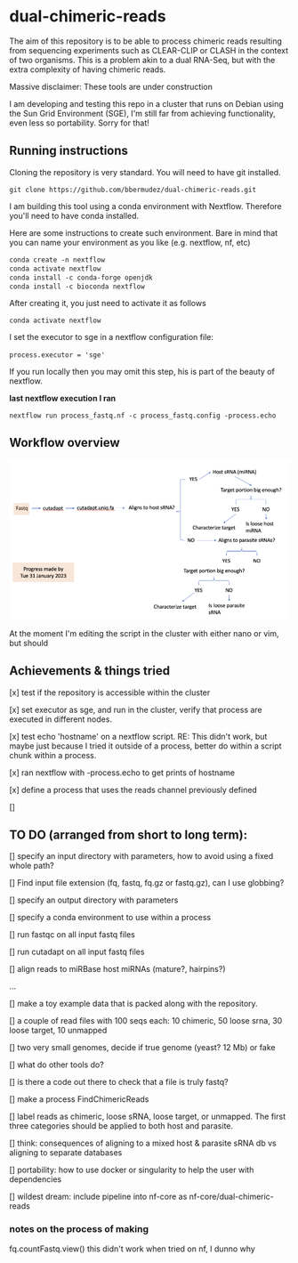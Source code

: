 # dual-chimeric-reads

The aim of this repository is to be able to process chimeric reads resulting from sequencing experiments such as CLEAR-CLIP or CLASH in the context of two organisms. This is a problem akin to a dual RNA-Seq, but with the extra complexity of having chimeric reads.

Massive disclaimer: These tools are under construction

I am developing and testing this repo in a cluster that runs on Debian using the Sun Grid Environment (SGE), I'm still far from achieving functionality, even less so portability. Sorry for that!

## Running instructions

Cloning the repository is very standard. You will need to have git installed.

```
git clone https://github.com/bbermudez/dual-chimeric-reads.git
```

I am building this tool using a conda environment with Nextflow. Therefore you'll need to have conda installed.

Here are some instructions to create such environment. Bare in mind that you can name your environment as you like (e.g. nextflow, nf, etc)

```
conda create -n nextflow
conda activate nextflow
conda install -c conda-forge openjdk
conda install -c bioconda nextflow
```

After creating it, you just need to activate it as follows

```
conda activate nextflow
```

I set the executor to sge in a nextflow configuration file:

`process.executor = 'sge'`

If you run locally then you may omit this step, his is part of the beauty of nextflow.

**last nextflow execution I ran**

```
nextflow run process_fastq.nf -c process_fastq.config -process.echo
```

## Workflow overview


![alt text](https://github.com/bbermudez/dual-chimeric-reads/blob/main/workflow.png?raw=true)


At the moment I'm editing the script in the cluster with either nano or vim, but should



## Achievements & things tried

[x] test if the repository is accessible within the cluster

[x] set executor as sge, and run in the cluster, verify that process are executed in different nodes.

[x] test echo 'hostname' on a nextflow script. RE: This didn't work, but maybe just because I tried it outside of a process, better do within a script chunk within a process.

[x] ran nextflow with -process.echo to get prints of hostname

[x] define a process that uses the reads channel previously defined

[]

## TO DO (arranged from short to long term):

[] specify an input directory with parameters, how to avoid using a fixed whole path?

[] Find input file extension (fq, fastq, fq.gz or fastq.gz), can I use globbing?

[] specify an output directory with parameters

[] specify a conda environment to use within a process

[] run fastqc on all input fastq files

[] run cutadapt on all input fastq files

[] align reads to miRBase host miRNAs (mature?, hairpins?)

...

[] make a toy example data that is packed along with the repository.

  [] a couple of read files with 100 seqs each: 10 chimeric, 50 loose srna, 30 loose target, 10 unmapped

  [] two very small genomes, decide if true genome (yeast? 12 Mb) or fake

  [] what do other tools do?

[] is there a code out there to check that a file is truly fastq?

[] make a process FindChimericReads

  [] label reads as chimeric, loose sRNA, loose target, or unmapped. The first three categories should be applied to both host and parasite.   

[] think: consequences of aligning to a mixed host & parasite sRNA db vs aligning to separate databases

[] portability: how to use docker or singularity to help the user with dependencies

[] wildest dream: include pipeline into nf-core as nf-core/dual-chimeric-reads

### notes on the process of making

fq.countFastq.view() this didn't work when tried on nf, I dunno why
